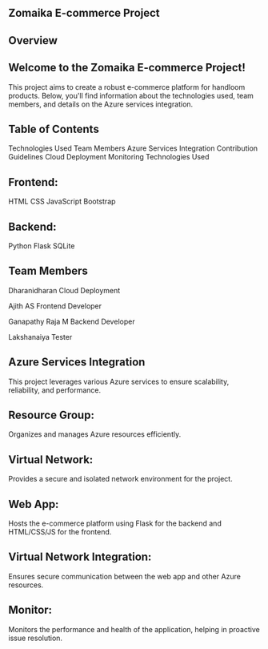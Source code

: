 ## Zomaika E-commerce Project

## Overview
## Welcome to the Zomaika E-commerce Project! 
This project aims to create a robust e-commerce platform for handloom products. Below, you'll find information about the technologies used, team members, and details on the Azure services integration.

## Table of Contents
Technologies Used
Team Members
Azure Services Integration
Contribution Guidelines
Cloud Deployment
Monitoring
Technologies Used
## Frontend:

HTML
CSS
JavaScript
Bootstrap
## Backend:

Python
Flask
SQLite
## Team Members
Dharanidharan Cloud Deployment

Ajith AS Frontend Developer

Ganapathy Raja M Backend Developer

Lakshanaiya Tester
## Azure Services Integration
This project leverages various Azure services to ensure scalability, reliability, and performance.

## Resource Group: 
Organizes and manages Azure resources efficiently.
## Virtual Network: 
Provides a secure and isolated network environment for the project.
## Web App: 
Hosts the e-commerce platform using Flask for the backend and HTML/CSS/JS for the frontend.
## Virtual Network Integration:
Ensures secure communication between the web app and other Azure resources.
## Monitor: 
Monitors the performance and health of the application, helping in proactive issue resolution.

